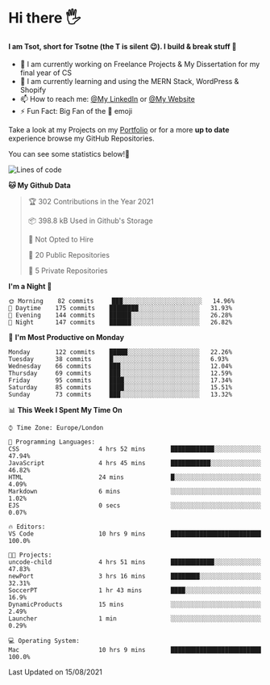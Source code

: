 # Hi there :raised_hand_with_fingers_splayed:
#### I am Tsot, short for Tsotne (the T is silent :wink:). I build & break stuff :space_invader:
- :telescope: I am currently working on Freelance Projects & My Dissertation for my final year of CS
- :seedling: I am currently learning and using the MERN Stack, WordPress & Shopify
- :mailbox: How to reach me: [@My LinkedIn](https://www.linkedin.com/in/tsotne-gvadzabia/) or [@My Website](https://tsotnegvadzabia.me/contact)
- :zap: Fun Fact: Big Fan of the :space_invader: emoji

Take a look at my Projects on my [Portfolio](https://tsotnegvadzabia.me/) or for a more **up to date** experience browse my GitHub Repositories.

You can see some statistics below!:space_invader:
<!--START_SECTION:waka-->
![Lines of code](https://img.shields.io/badge/From%20Hello%20World%20I%27ve%20Written-3.5%20million%20lines%20of%20code-blue)

**🐱 My Github Data** 

> 🏆 302 Contributions in the Year 2021
 > 
> 📦 398.8 kB Used in Github's Storage 
 > 
> 🚫 Not Opted to Hire
 > 
> 📜 20 Public Repositories 
 > 
> 🔑 5 Private Repositories  
 > 
**I'm a Night 🦉** 

```text
🌞 Morning    82 commits     ███░░░░░░░░░░░░░░░░░░░░░░   14.96% 
🌆 Daytime    175 commits    ████████░░░░░░░░░░░░░░░░░   31.93% 
🌃 Evening    144 commits    ██████░░░░░░░░░░░░░░░░░░░   26.28% 
🌙 Night      147 commits    ██████░░░░░░░░░░░░░░░░░░░   26.82%

```
📅 **I'm Most Productive on Monday** 

```text
Monday       122 commits    █████░░░░░░░░░░░░░░░░░░░░   22.26% 
Tuesday      38 commits     █░░░░░░░░░░░░░░░░░░░░░░░░   6.93% 
Wednesday    66 commits     ███░░░░░░░░░░░░░░░░░░░░░░   12.04% 
Thursday     69 commits     ███░░░░░░░░░░░░░░░░░░░░░░   12.59% 
Friday       95 commits     ████░░░░░░░░░░░░░░░░░░░░░   17.34% 
Saturday     85 commits     ████░░░░░░░░░░░░░░░░░░░░░   15.51% 
Sunday       73 commits     ███░░░░░░░░░░░░░░░░░░░░░░   13.32%

```


📊 **This Week I Spent My Time On** 

```text
⌚︎ Time Zone: Europe/London

💬 Programming Languages: 
CSS                      4 hrs 52 mins       ████████████░░░░░░░░░░░░░   47.94% 
JavaScript               4 hrs 45 mins       ███████████░░░░░░░░░░░░░░   46.82% 
HTML                     24 mins             █░░░░░░░░░░░░░░░░░░░░░░░░   4.09% 
Markdown                 6 mins              ░░░░░░░░░░░░░░░░░░░░░░░░░   1.02% 
EJS                      0 secs              ░░░░░░░░░░░░░░░░░░░░░░░░░   0.07%

🔥 Editors: 
VS Code                  10 hrs 9 mins       █████████████████████████   100.0%

🐱‍💻 Projects: 
uncode-child             4 hrs 51 mins       ████████████░░░░░░░░░░░░░   47.83% 
newPort                  3 hrs 16 mins       ████████░░░░░░░░░░░░░░░░░   32.31% 
SoccerPT                 1 hr 43 mins        ████░░░░░░░░░░░░░░░░░░░░░   16.9% 
DynamicProducts          15 mins             ░░░░░░░░░░░░░░░░░░░░░░░░░   2.49% 
Launcher                 1 min               ░░░░░░░░░░░░░░░░░░░░░░░░░   0.29%

💻 Operating System: 
Mac                      10 hrs 9 mins       █████████████████████████   100.0%

```


 Last Updated on 15/08/2021
<!--END_SECTION:waka-->
